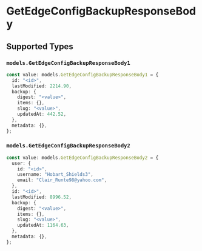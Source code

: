 # GetEdgeConfigBackupResponseBody


## Supported Types

### `models.GetEdgeConfigBackupResponseBody1`

```typescript
const value: models.GetEdgeConfigBackupResponseBody1 = {
  id: "<id>",
  lastModified: 2214.90,
  backup: {
    digest: "<value>",
    items: {},
    slug: "<value>",
    updatedAt: 442.52,
  },
  metadata: {},
};
```

### `models.GetEdgeConfigBackupResponseBody2`

```typescript
const value: models.GetEdgeConfigBackupResponseBody2 = {
  user: {
    id: "<id>",
    username: "Hobart_Shields3",
    email: "Clair_Runte98@yahoo.com",
  },
  id: "<id>",
  lastModified: 8996.52,
  backup: {
    digest: "<value>",
    items: {},
    slug: "<value>",
    updatedAt: 1164.63,
  },
  metadata: {},
};
```

